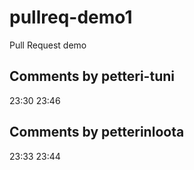 # pullreq-demo1
Pull Request demo

## Comments by petteri-tuni

23:30
23:46

## Comments by petterinloota

23:33
23:44


